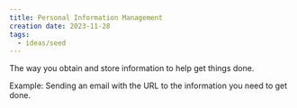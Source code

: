 ```yaml
---
title: Personal Information Management
creation date: 2023-11-28
tags:
  - ideas/seed
---
```



The way you obtain and store information to help get things done.

Example: Sending an email with the URL to the information you need to get done.